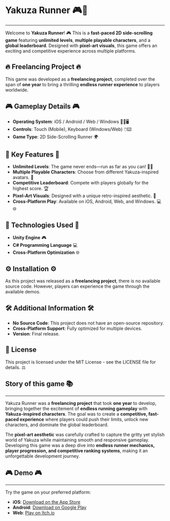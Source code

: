 # Yakuza Runner 🎮🌟
--------------------------
Welcome to **Yakuza Runner**! 🎮 This is a **fast-paced 2D side-scrolling game** featuring **unlimited levels**, **multiple playable characters**, and a **global leaderboard**. Designed with **pixel-art visuals**, this game offers an exciting and competitive experience across multiple platforms.

## 🔥 Freelancing Project 🔥
This game was developed as a **freelancing project**, completed over the span of **one year** to bring a thrilling **endless runner experience** to players worldwide.

## 🎮 Gameplay Details 🎮

- **Operating System**: iOS / Android / Web / Windows 📱🌐🖥️
- **Controls**: Touch (Mobile), Keyboard (Windows/Web) 🖱️⌨️
- **Game Type**: 2D Side-Scrolling Runner 🌍

## 🌟 Key Features 🌟

- **Unlimited Levels**: The game never ends—run as far as you can! 🏃‍♂️
- **Multiple Playable Characters**: Choose from different Yakuza-inspired avatars. 🦅
- **Competitive Leaderboard**: Compete with players globally for the highest score. 🏆
- **Pixel-Art Visuals**: Designed with a unique retro-inspired aesthetic. 🎨
- **Cross-Platform Play**: Available on iOS, Android, Web, and Windows. 💻🌐

## 🔧 Technologies Used 🔧

- **Unity Engine** 🎮
- **C# Programming Language** 💻
- **Cross-Platform Optimization** 🌐

## ⚙️ Installation ⚙️

As this project was released as a **freelancing project**, there is no available source code. However, players can experience the game through the available demos.

## 🛠️ Additional Information 🛠️

- **No Source Code**: This project does not have an open-source repository.
- **Cross-Platform Support**: Fully optimized for multiple devices.
- **Version**: Final release.

## 📜 License

This project is licensed under the MIT License - see the LICENSE file for details. ⚖️

## Story of this game 📚
--------------------------

Yakuza Runner was a **freelancing project** that took **one year** to develop, bringing together the excitement of **endless running gameplay** with **Yakuza-inspired characters**. The goal was to create a **competitive, fast-paced experience** where players could push their limits, unlock new characters, and dominate the global leaderboard. 

The **pixel-art aesthetic** was carefully crafted to capture the gritty yet stylish world of Yakuza while maintaining smooth and responsive gameplay. Developing this game was a deep dive into **endless runner mechanics, player progression, and competitive ranking systems**, making it an unforgettable development journey.

## 🎮 Demo 🎮
--------------------------

Try the game on your preferred platform:

- **iOS**: [Download on the App Store](https://apps.apple.com/app/yakuza-dash/id6443648252)
- **Android**: [Download on Google Play](https://play.google.com/store/apps/details?id=com.DefaultCompany.yakuza)
- **Web**: [Play on Itch.io](https://abo-7mood.itch.io/yakuzadash)

